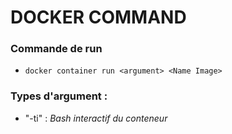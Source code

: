 # DOCKER COMMAND

### Commande de run
  * ```docker container run <argument> <Name Image> ```
  
### Types d'argument :    
  * "-ti" : _Bash interactif du conteneur_
